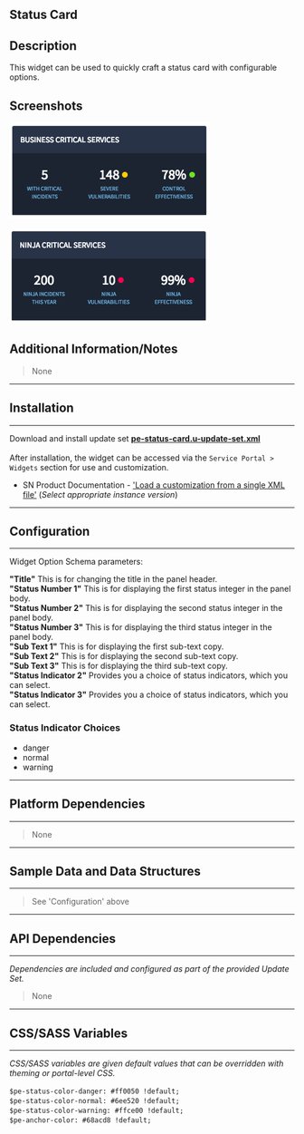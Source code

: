 ## Status Card

## Description

This widget can be used to quickly craft a status card with configurable options.

## Screenshots
![](../images/pe-status-card-1.png)

![](../images/pe-status-card-2.png)

## Additional Information/Notes 
> None
---
## Installation
---
Download and install update set **[pe-status-card.u-update-set.xml](pe-status-card.u-update-set.xml)** <br/><br/>
After installation, the widget can be accessed via the `Service Portal > Widgets` section for use and customization.<br/>
* SN Product Documentation - ['Load a customization from a single XML file'](https://docs.servicenow.com/search?q=Load+a+customization+from+a+single+XML+file)   (<i>Select appropriate instance version</i>)
---
## Configuration
---
Widget Option Schema parameters:

**"Title"** This is for changing the title in the panel header.<br/>
**"Status Number 1"** This is for displaying the first status integer in the panel body.<br/>
**"Status Number 2"** This is for displaying the second status integer in the panel body.<br/>
**"Status Number 3"** This is for displaying the third status integer in the panel body.<br/>
**"Sub Text 1"** This is for displaying the first sub-text copy.<br/>
**"Sub Text 2"** This is for displaying the second sub-text copy.<br/>
**"Sub Text 3"** This is for displaying the third sub-text copy.<br/>
**"Status Indicator 2"** Provides you a choice of status indicators, which you can select.<br/>
**"Status Indicator 3"** Provides you a choice of status indicators, which you can select.<br/>

### Status Indicator Choices
* danger
* normal
* warning

---
## Platform Dependencies
---
> None
---
## Sample Data and Data Structures
---
> See 'Configuration' above
---
## API Dependencies
---
<i>Dependencies are included and configured as part of the provided Update Set.</i>
> None
---
## CSS/SASS Variables
---
_CSS/SASS variables are given default values that can be overridden with theming or portal-level CSS._

`$pe-status-color-danger: #ff0050 !default;`<br/>
`$pe-status-color-normal: #6ee520 !default;`<br/>
`$pe-status-color-warning: #ffce00 !default;`<br/>
`$pe-anchor-color: #68acd8 !default;`<br/>
